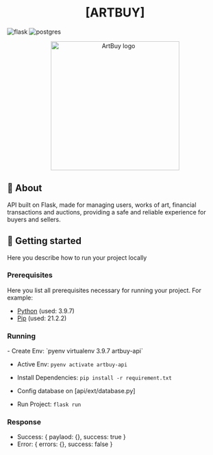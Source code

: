 [FLASK__BADGE]: https://img.shields.io/badge/flask-%23000.svg?style=for-the-badge&logo=flask&logoColor=white
[POSTGRES_BADGE]: https://img.shields.io/badge/PostgreSQL-000?style=for-the-badge&logo=postgresql

<h1 align="center" style="font-weight: bold;">[ARTBUY]</h1>

![flask][FLASK__BADGE]
![postgres][POSTGRES_BADGE]

<p align="center">
    <img src="./.github/logo.svg" alt="ArtBuy logo" width="300px">
</p>

<h2 id="started">📌 About</h2>
API built on Flask, made for managing users, works of art, financial transactions and auctions, providing a safe and reliable experience for buyers and sellers.

<h2 id="started">🚀 Getting started</h2>
Here you describe how to run your project locally

<h3>Prerequisites</h3>
Here you list all prerequisites necessary for running your project. For example:

- [Python](https://www.python.org/downloads/) (used: 3.9.7)
- [Pip](https://pypi.org/project/pip/) (used: 21.2.2)


<h3>Running</h3>
- Create Env: `pyenv virtualenv 3.9.7 artbuy-api`

- Active Env: `pyenv activate artbuy-api`

- Install Dependencies: `pip install -r requirement.txt`

- Config database on [api/ext/database.py]

- Run Project: `flask run`

<h3>Response</h3>

- Success: { paylaod: {}, success: true }
- Error: { errors: {}, success: false }
